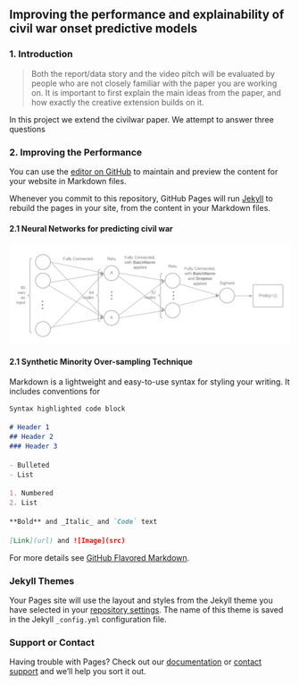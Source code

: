 ## Improving the performance and explainability of civil war onset predictive models

### 1. Introduction

> Both the report/data story and the video pitch will be evaluated by people who are not closely familiar with the paper you are working on. It is important to first explain the main ideas from the paper, and how exactly the creative extension builds on it.

In this project we extend the civilwar paper. We attempt to answer three questions

### 2. Improving the Performance

You can use the [editor on GitHub](https://github.com/TiannanSha/ada-data-story/edit/gh-pages/index.md) to maintain and preview the content for your website in Markdown files.

Whenever you commit to this repository, GitHub Pages will run [Jekyll](https://jekyllrb.com/) to rebuild the pages in your site, from the content in your Markdown files.

#### 2.1 Neural Networks for predicting civil war
![Image](/images/arch_NN90.png)

#### 2.1 Synthetic Minority Over-sampling Technique

Markdown is a lightweight and easy-to-use syntax for styling your writing. It includes conventions for

```markdown
Syntax highlighted code block

# Header 1
## Header 2
### Header 3

- Bulleted
- List

1. Numbered
2. List

**Bold** and _Italic_ and `Code` text

[Link](url) and ![Image](src)
```

For more details see [GitHub Flavored Markdown](https://guides.github.com/features/mastering-markdown/).

### Jekyll Themes

Your Pages site will use the layout and styles from the Jekyll theme you have selected in your [repository settings](https://github.com/TiannanSha/ada-data-story/settings). The name of this theme is saved in the Jekyll `_config.yml` configuration file.

### Support or Contact

Having trouble with Pages? Check out our [documentation](https://docs.github.com/categories/github-pages-basics/) or [contact support](https://github.com/contact) and we’ll help you sort it out.
